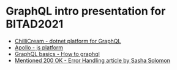 # GraphQL intro presentation for BITAD2021

- [ChilliCream - dotnet platform for GraphQL](https://chillicream.com/)
- [Apollo - js platform](https://www.apollographql.com)
- [GraphQL basics - How to graphql](https://www.howtographql.com/)
- [Mentioned 200 OK - Error Handling article by Sasha Solomon](https://sachee.medium.com/200-ok-error-handling-in-graphql-7ec869aec9bc)